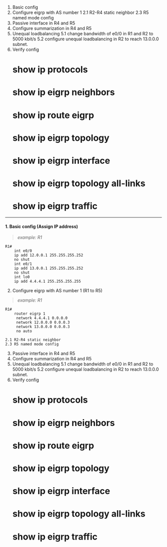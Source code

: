 1. Basic config
2. Configure eigrp with AS number 1
	2.1 R2-R4 static neighbor
	2.3 R5 named mode config
3. Passive interface in R4 and R5
4. Configure summarization in R4 and R5
5. Unequal loadbalancing
	5.1 change bandwidth of e0/0 in R1 and R2 to 5000 kbit/s
	5.2 configure unequal loadbalancing in R2 to reach 13.0.0.0 subnet.
6. Verify config
	# show ip protocols
	# show ip eigrp neighbors
	# show ip route eigrp
	# show ip eigrp topology
	# show ip eigrp interface
	# show ip eigrp topology all-links
	# show ip eigrp traffic
	
---
#### 1. Basic config (Assign IP address)
> _example: R1_
```
R1#
	int e0/0
	ip add 12.0.0.1 255.255.255.252
	no shut
	int e0/1
	ip add 13.0.0.1 255.255.255.252
	no shut
	int lo0
	ip add 4.4.4.1 255.255.255.255
```
2. Configure eigrp with AS number 1 (R1 to R5)
> _example: R1_ 
```
R1#
	router eigrp 1
	 network 4.4.4.1 0.0.0.0
	 network 12.0.0.0 0.0.0.3
	 network 13.0.0.0 0.0.0.3
	 no auto
```





	2.1 R2-R4 static neighbor
	2.3 R5 named mode config
3. Passive interface in R4 and R5
4. Configure summarization in R4 and R5
5. Unequal loadbalancing
	5.1 change bandwidth of e0/0 in R1 and R2 to 5000 kbit/s
	5.2 configure unequal loadbalancing in R2 to reach 13.0.0.0 subnet.
6. Verify config
	# show ip protocols
	# show ip eigrp neighbors
	# show ip route eigrp
	# show ip eigrp topology
	# show ip eigrp interface
	# show ip eigrp topology all-links
	# show ip eigrp traffic